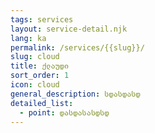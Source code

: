 ```yaml
---
tags: services
layout: service-detail.njk
lang: ka
permalink: /services/{{slug}}/
slug: cloud
title: ქლაუდი
sort_order: 1
icon: cloud
general_description: სდასდასდ
detailed_list:
  - point: დასდასასდსდ
---
```

